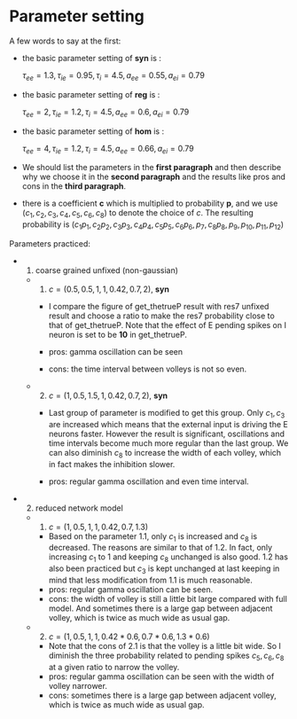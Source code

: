 # Parameter setting

A few words to say at the first:

+ the basic parameter setting of **syn** is : 

  $\tau_{ee}=1.3, \tau_{ie}=0.95, \tau_{i}=4.5, a_{ee}=0.55, a_{ei}=0.79$

+ the basic parameter setting of **reg** is :

  $\tau_{ee}=2, \tau_{ie}=1.2, \tau_{i}=4.5, a_{ee}=0.6, a_{ei}=0.79$

+ the basic parameter setting of **hom** is :

  $\tau_{ee}=4, \tau_{ie}=1.2, \tau_{i}=4.5, a_{ee}=0.66, a_{ei}=0.79$ 

+ We should list the parameters in the **first paragraph** and then describe why we choose it in the **second paragraph** and the results like pros and cons in the **third paragraph**. 

+ there is a coefficient $\textbf{c}$ which is multiplied to probability $\textbf{p}$, and we use $(c_1,c_2,c_3,c_4,c_5,c_6,c_8)$ to denote the choice of $c$. The resulting probability is $(c_1p_1,c_2p_2,c_3p_3,c_4p_4,c_5p_5,c_6p_6,p_7,c_8p_8,p_9,p_{10},p_{11},p_{12})$ 



Parameters practiced:

+ 1. coarse grained unfixed (non-gaussian)

  + 1. $c=(0.5,0.5,1,1,0.42,0.7,2)$, **syn**

    + I compare the figure of get_thetrueP result with res7 unfixed result and choose a ratio to make the res7 probability close to that of get_thetrueP. Note that the effect of E pending spikes on I neuron is set to be **10** in get_thetrueP.  

    + pros: gamma oscillation can be seen 

    + cons: the time interval between volleys is not so even.

  + 2. $c=(1,0.5,1.5,1,0.42,0.7,2)$, **syn**

    + Last group of parameter is modified to get this group.  Only $c_1,c_3$ are increased which means that the external input is driving the E neurons faster. However the result is significant, oscillations and time intervals become much more regular than the last group. We can also diminish $c_8$ to increase the width of each volley, which in fact makes the inhibition slower.

    + pros: regular gamma oscillation and even time interval.

      

+ 2. reduced network model

  + 1. $c=(1,0.5,1,1,0.42,0.7,1.3)$

    + Based on the parameter 1.1, only $c_1$ is increased and $c_8$ is decreased. The reasons are similar to that of 1.2. In fact, only increasing $c_1$ to $1$ and keeping $c_8$ unchanged is also good. 1.2 has also been practiced but $c_3$ is kept unchanged at last keeping in mind that less modification from 1.1 is much reasonable.
    + pros: regular gamma oscillation can be seen.
    + cons: the width of volley is still a little bit large compared with full model. And sometimes there is a large gap between adjacent volley, which is twice as much wide as usual gap.

  + 2. $c=(1,0.5,1,1,0.42*0.6,0.7*0.6,1.3*0.6)$

    + Note that the cons of 2.1 is that the volley is a little bit wide. So I diminish the three probability related to pending spikes $c_5,c_6,c_8$ at a given ratio to narrow the volley.
    + pros: regular gamma oscillation can be seen with the width of volley narrower.
    + cons: sometimes there is a large gap between adjacent volley, which is twice as much wide as usual gap.
